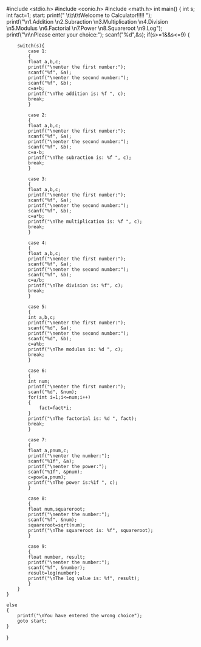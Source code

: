 #include <stdio.h>
#include <conio.h>
#include <math.h>
int main()
{
    int s;
    int fact=1;
    start:
    printf(" \t\t\t\tWelcome to Calculator!!!!! ");
    printf("\n1.Addition \n2.Subraction \n3.Multiplication \n4.Division \n5.Modulus  \n6.Factorial \n7.Power \n8.Squareroot \n9.Log");
    printf("\n\nPlease enter your choice:");
    scanf("%d",&s);
    if(s>=1&&s<=9)
    {
        
        switch(s){
            case 1:
            { 
            float a,b,c;
            printf("\nenter the first number:");
            scanf("%f", &a);
            printf("\nenter the second number:");
            scanf("%f", &b);
            c=a+b;
            printf("\nThe addition is: %f ", c);
            break;
            }
            
            case 2:
            {
            float a,b,c;
            printf("\nenter the first number:");
            scanf("%f", &a);
            printf("\nenter the second number:");
            scanf("%f", &b);
            c=a-b;
            printf("\nThe subraction is: %f ", c);
            break;
            }
            
            case 3:
            {
            float a,b,c;
            printf("\nenter the first number:");
            scanf("%f", &a);
            printf("\nenter the second number:");
            scanf("%f", &b);
            c=a*b;
            printf("\nThe multiplication is: %f ", c);
            break;
            }
            
            case 4:
            {
            float a,b,c;
            printf("\nenter the first number:");
            scanf("%f", &a);
            printf("\nenter the second number:");
            scanf("%f", &b);
            c=a/b;
            printf("\nThe division is: %f", c);
            break;
            }
            
            case 5:
            {
            int a,b,c;
            printf("\nenter the first number:");
            scanf("%d", &a);
            printf("\nenter the second number:");
            scanf("%d", &b);
            c=a%b;
            printf("\nThe modulus is: %d ", c);
            break;
            }
            
            case 6:
            {
            int num;
            printf("\nenter the first number:");
            scanf("%d", &num);
            for(int i=1;i<=num;i++)
            {
                fact=fact*i;
            }
            printf("\nThe factorial is: %d ", fact);
            break;
            }
            
            case 7:
            {
            float a,pnum,c;
            printf("\nenter the number:");
            scanf("%1f", &a);
            printf("\nenter the power:");
            scanf("%1f", &pnum);
            c=pow(a,pnum);
            printf("\nThe power is:%1f ", c);
            }
            
            case 8:
            {
            float num,squareroot;
            printf("\nenter the number:");
            scanf("%f", &num);
            squareroot=sqrt(num);
            printf("\nThe squareroot is: %f", squareroot);
            }
            
            case 9:
            {
            float number, result;
            printf("\nenter the number:");
            scanf("%f", &number);
            result=log(number);
            printf("\nThe log value is: %f", result);
            }
        }
    }
    
    else
    {
        printf("\nYou have entered the wrong choice");
        goto start;
    }
}

